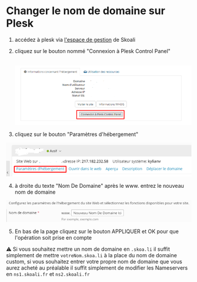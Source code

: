# Changer le nom de domaine sur Plesk



1. accédez à plesk via [l'espace de gestion](https://gestion.skoali.fr) de Skoali 

2. cliquez sur le bouton nommé "Connexion à Plesk Control Panel" 

   ​	![Capture d'écran du bouton](../images/ConnexionAPlesk.png)

   

3. cliquez sur le bouton "Paramètres d'hébergement" 

![Capture d'écran du bouton](../images/PleskParamétresHébergement.png)

4. à droite du texte "Nom De Domaine" après le www. entrez le nouveau nom de domaine

![case pour le nom de domaine](../images/PleskNomDeDomaine.png)

5. En bas de la page cliquez sur le bouton APPLIQUER et OK pour que l'opération soit prise en compte

:warning: Si vous souhaitez mettre un nom de domaine en `.skoa.li` il suffit simplement de mettre `votreNom.skoa.li` à la place du nom de domaine custom, si vous souhaitez entrer votre propre nom de domaine que vous aurez acheté au préalable il suffit simplement de modifier les Nameservers en `ns1.skoali.fr` et `ns2.skoali.fr` 



